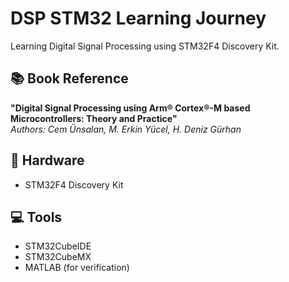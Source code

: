 # DSP STM32 Learning Journey

Learning Digital Signal Processing using STM32F4 Discovery Kit.

## 📚 Book Reference

**"Digital Signal Processing using Arm® Cortex®-M based Microcontrollers: Theory and Practice"**  
*Authors: Cem Ünsalan, M. Erkin Yücel, H. Deniz Gürhan*

## 🔧 Hardware

- STM32F4 Discovery Kit

## 💻 Tools

- STM32CubeIDE
- STM32CubeMX
- MATLAB (for verification)
